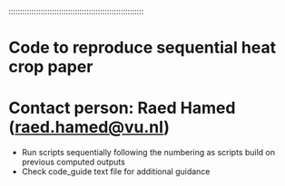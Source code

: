:::::::::::::::::::::::::::::::::::::::::::::::::::::::::::
# Code to reproduce sequential heat crop paper
# Contact person: Raed Hamed (raed.hamed@vu.nl)

* Run scripts sequentially following the numbering as scripts build on previous computed outputs
* Check code_guide text file for additional guidance
